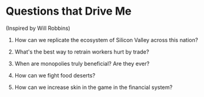 # Questions that Drive Me
(Inspired by Will Robbins)

1) How can we replicate the ecosystem of Silicon Valley across this nation? <br/>

2) What's the best way to retrain workers hurt by trade?<br/>
3) When are monopolies truly beneficial? Are they ever?<br/>

4) How can we fight food deserts?  <br/>

5) How can we increase skin in the game in the financial system?
